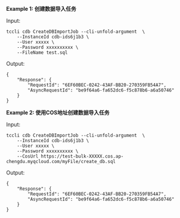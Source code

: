 **Example 1: 创建数据导入任务**



Input: 

```
tccli cdb CreateDBImportJob --cli-unfold-argument  \
    --InstanceId cdb-ids6j1b3 \
    --User xxxxx \
    --Password xxxxxxxxxx \
    --FileName test.sql
```

Output: 
```
{
    "Response": {
        "RequestId": "6EF60BEC-0242-43AF-BB20-270359FB54A7",
        "AsyncRequestId": "be9f64a6-fa652dc6-f5c878b6-a6a50746"
    }
}
```

**Example 2: 使用COS地址创建数据导入任务**



Input: 

```
tccli cdb CreateDBImportJob --cli-unfold-argument  \
    --InstanceId cdb-ids6j1b3 \
    --User xxxxx \
    --Password xxxxxxxxxx \
    --CosUrl https://test-bulk-XXXXX.cos.ap-chengdu.myqcloud.com/myFile/create_db.sql
```

Output: 
```
{
    "Response": {
        "RequestId": "6EF60BEC-0242-43AF-BB20-270359FB54A7",
        "AsyncRequestId": "be9f64a6-fa652dc6-f5c878b6-a6a50746"
    }
}
```

